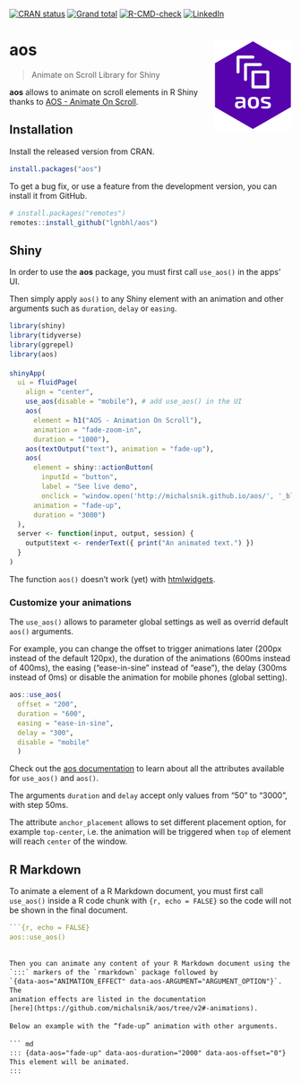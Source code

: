
<!-- README.md is generated from README.Rmd. Please edit that file -->

<!-- badges: start -->
[![CRAN status](https://www.r-pkg.org/badges/version/aos)](https://CRAN.R-project.org/package=aos)
[![Grand total](https://cranlogs.r-pkg.org/badges/grand-total/aos)](https://cran.r-project.org/package=aos)
[![R-CMD-check](https://github.com/lgnbhl/aos/actions/workflows/R-CMD-check.yaml/badge.svg)](https://github.com/lgnbhl/aos/actions/workflows/R-CMD-check.yaml)
[![LinkedIn](https://img.shields.io/badge/LinkedIn-Follow-E4405F?style=social&logo=linkedin)](https://www.linkedin.com/in/FelixLuginbuhl)
<!-- badges: end -->

# aos <img src="man/figures/logo.png" align="right" width="138" />

> Animate on Scroll Library for Shiny

**aos** allows to animate on scroll elements in R Shiny thanks to [AOS - Animate On Scroll](http://michalsnik.github.io/aos/).

## Installation

Install the released version from CRAN.

``` r
install.packages("aos")
```

To get a bug fix, or use a feature from the development version, you can
install it from GitHub.

``` r
# install.packages("remotes")
remotes::install_github("lgnbhl/aos")
```

## Shiny

In order to use the **aos** package, you must first call `use_aos()` in
the apps’ UI.

Then simply apply `aos()` to any Shiny element with an animation and
other arguments such as `duration`, `delay` or `easing`.

``` r
library(shiny)
library(tidyverse)
library(ggrepel)
library(aos)

shinyApp(
  ui = fluidPage(
    align = "center",
    use_aos(disable = "mobile"), # add use_aos() in the UI
    aos(
      element = h1("AOS - Animation On Scroll"), 
      animation = "fade-zoom-in", 
      duration = "1000"),
    aos(textOutput("text"), animation = "fade-up"),
    aos(
      element = shiny::actionButton(
        inputId = "button", 
        label = "See live demo",
        onclick = "window.open('http://michalsnik.github.io/aos/', '_blank')"),
      animation = "fade-up",
      duration = "3000")
  ),
  server <- function(input, output, session) {
    output$text <- renderText({ print("An animated text.") })
  }
)
```

The function `aos()` doesn’t work (yet) with
[htmlwidgets](https://www.htmlwidgets.org/).

### Customize your animations

The `use_aos()` allows to parameter global settings as well as overrid
default `aos()` arguments.

For example, you can change the offset to trigger animations later
(200px instead of the default 120px), the duration of the animations
(600ms instead of 400ms), the easing (“ease-in-sine” instead of “ease”),
the delay (300ms instead of 0ms) or disable the animation for mobile
phones (global setting).

``` r
aos::use_aos(
  offset = "200", 
  duration = "600", 
  easing = "ease-in-sine", 
  delay = "300", 
  disable = "mobile"
  )
```

Check out the [aos
documentation](https://github.com/michalsnik/aos/tree/v2#-animations) to
learn about all the attributes available for `use_aos()` and `aos()`.

The arguments `duration` and `delay` accept only values from “50” to
“3000”, with step 50ms.

The attribute `anchor_placement` allows to set different placement
option, for example `top-center`, i.e. the animation will be triggered
when `top` of element will reach `center` of the window.

## R Markdown

To animate a element of a R Markdown document, you must first call
`use_aos()` inside a R code chunk with `{r, echo = FALSE}` so the code
will not be shown in the final document.

``` r
```{r, echo = FALSE}
aos::use_aos()
```
```

Then you can animate any content of your R Markdown document using the
`:::` markers of the `rmarkdown` package followed by
`{data-aos="ANIMATION_EFFECT" data-aos-ARGUMENT="ARGUMENT_OPTION"}`. The
animation effects are listed in the documentation
[here](https://github.com/michalsnik/aos/tree/v2#-animations).

Below an example with the “fade-up” animation with other arguments.

``` md
::: {data-aos="fade-up" data-aos-duration="2000" data-aos-offset="0"}
This element will be animated.
:::
```
